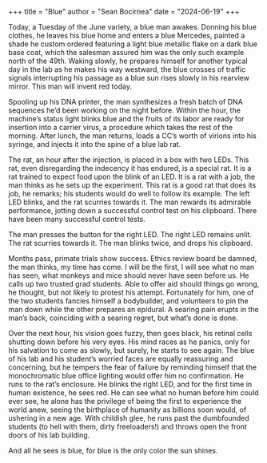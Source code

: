+++
title = "Blue"
author = "Sean Bocirnea"
date = "2024-06-19"
+++

Today, a Tuesday of the June variety, a blue man awakes. Donning his blue clothes, he leaves his blue home and enters a blue Mercedes, painted a shade he custom ordered featuring a light blue metallic flake on a dark blue base coat, which the salesman assured him was the only such example north of the 49th. Waking slowly, he prepares himself for another typical day in the lab as he makes his way westward, the blue crosses of traffic signals interrupting his passage as a blue sun rises slowly in his rearview mirror. This man will invent red today.

Spooling up his DNA printer, the man synthesizes a fresh batch of DNA sequences he’d been working on the night before. Within the hour, the machine’s status light blinks blue and the fruits of its labor are ready for insertion into a carrier virus, a procedure which takes the rest of the morning. After lunch, the man returns, loads a CC’s worth of virions into his syringe, and injects it into the spine of a blue lab rat.

The rat, an hour after the injection, is placed in a box with two LEDs. This rat, even disregarding the indecency it has endured, is a special rat. It is a rat trained to expect food upon the blink of an LED. It is a rat with a job, the man thinks as he sets up the experiment. This rat is a good rat that does its job, he remarks; his students would do well to follow its example. The left LED blinks, and the rat scurries towards it. The man rewards its admirable performance, jotting down a successful control test on his clipboard. There have been many successful control tests.

The man presses the button for the right LED. The right LED remains unlit. The rat scurries towards it. The man blinks twice, and drops his clipboard.

Months pass, primate trials show success. Ethics review board be damned, the man thinks, my time has come. I will be the first, I will see what no man has seen, what monkeys and mice should never have seen before us. He calls up two trusted grad students. Able to offer aid should things go wrong, he thought, but not likely to protest his attempt. Fortunately for him, one of the two students fancies himself a bodybuilder, and volunteers to pin the man down while the other prepares an epidural. A searing pain erupts in the man’s back, coinciding with a searing regret, but what’s done is done.

Over the next hour, his vision goes fuzzy, then goes black, his retinal cells shutting down before his very eyes. His mind races as he panics, only for his salvation to come as slowly, but surely, he starts to see again. The blue of his lab and his student’s worried faces are equally reassuring and concerning, but he tempers the fear of failure by reminding himself that the monochromatic blue office lighting would offer him no confirmation. He runs to the rat’s enclosure. He blinks the right LED, and for the first time in human existence, he sees red. He can see what no human before him could ever see, he alone has the privilege of being the first to experience the world anew, seeing the birthplace of humanity as billions soon would, of ushering in a new age. With childish glee, he runs past the dumbfounded students (to hell with them, dirty freeloaders!) and throws open the front doors of his lab building.

And all he sees is blue, for blue is the only color the sun shines.
